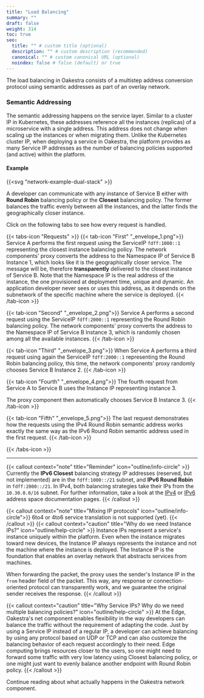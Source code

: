 ```yaml
---
title: "Load Balancing"
summary: ""
draft: false
weight: 314
toc: true
seo:
  title: "" # custom title (optional)
  description: "" # custom description (recommended)
  canonical: "" # custom canonical URL (optional)
  noindex: false # false (default) or true
---
```


The load balancing in Oakestra consists of a multistep address conversion protocol using semantic addresses as part
of an overlay network.

### Semantic Addressing

The semantic addressing happens on the service layer.
Similar to a cluster IP in Kubernetes, these addresses reference all the instances (replicas) of a microservice
with a single address. This address does not change when scaling up the instances or when migrating them.
Unlike the Kubernetes cluster IP, when deploying a service in Oakestra, the platform provides as many Service IP
addresses as the number of balancing policies supported (and active) within the platform.

#### Example

{{<svg "network-example-dual-stack" >}}

A developer can communicate with any instance of Service B either with **Round Robin** balancing policy or
the **Closest** balancing policy. The former balances the traffic evenly between all the instances, and the
latter finds the geographically closer instance.

Click on the following tabs to see how every request is handled.

{{< tabs-icon "Requests" >}}
{{< tab-icon "First" "_envelope_1.png">}}
Service A performs the first request using the ServiceIP `fdff:1000::1` representing the closest instance balancing policy.
The network components' proxy converts the address to the Namespace IP of Service B Instance 1, which looks like it is
the geographically closer service. The message will be, therefore **transparently** delivered to the closest instance
of Service B. Note that the Namespace IP is the real address of the instance, the one provisioned at deployment time,
unique and dynamic. An application developer never sees or uses this address, as it depends on the subnetwork of the
specific machine where the service is deployed.
{{< /tab-icon >}}

{{< tab-icon "Second" "_envelope_2.png">}}
Service A performs a second request using the ServiceIP `fdff:2000::1` representing the Round Robin balancing
policy. The network components' proxy converts the address to the Namespace IP of Service B Instance 3, which is
randomly chosen among all the available instances.
{{< /tab-icon >}}

{{< tab-icon "Third" "_envelope_3.png">}}
When Service A performs a third request using again the ServiceIP `fdff:2000::1` representing the Round Robin balancing
policy, this time, the network components' proxy randomly chooses Service B Instance 2.
{{< /tab-icon >}}

{{< tab-icon "Fourth" "_envelope_4.png">}}
The fourth request from Service A to Service B uses the Instance IP representing instance 3.

The proxy component then automatically chooses Service B Instance 3.
{{< /tab-icon >}}

{{< tab-icon "Fifth" "_envelope_5.png">}}
The last request demonstrates how the requests using the IPv4 Round Robin semantic address works exactly the same way as
the IPv6 Round Robin semantic address used in the first request.
{{< /tab-icon >}}

{{< /tabs-icon >}}

---

{{< callout context="note" title="Reminder" icon="outline/info-circle" >}}
Currently the **IPv6 Closest** balancing strategy IP addresses (reserved, but not implemented)
are in the `fdff:1000::/21` subnet, and **IPv6 Round Robin** in `fdff:2000::/21`. In IPv4, both balancing
strategies take their IPs from the `10.30.0.0/16` subnet. For further information, take a look at the
[IPv4](../ipv4-addressing/) or [IPv6](../ipv6-addressing/) address space documentation pages.
{{< /callout >}}

{{< callout context="note" title="Mixing IP protocols" icon="outline/info-circle">}}
6to4 or 4to6 service translation is not supported (yet).
{{< /callout >}}
{{< callout context="caution" title="Why do we need Instance IPs?" icon="outline/help-circle" >}}
Instance IPs represent a service's instance uniquely within the platform. Even when the instance migrates toward
new devices, the Instance IP always represents the instance and not the machine where the instance is deployed.
The Instance IP is the foundation that enables an overlay network that abstracts services from machines.

When forwarding the packet, the proxy uses the sender's Instance IP in the `from` header field of the packet.
This way, any response or connection-oriented protocol can transparently work, and we guarantee the original
sender receives the response.
{{< /callout >}}

{{< callout context="caution" title="Why Service IPs? Why do we need multiple balancing policies?" icon="outline/help-circle" >}}
At the Edge, Oakestra's net component enables flexibility in the way developers can balance the traffic without 
the requirement of adapting the code. Just by using a Service IP instead of a regular IP, a developer can achieve
balancing by using any protocol based on UDP or TCP and can also customize the balancing behavior of each request
accordingly to their need. Edge computing brings resources closer to the users, so one might need to forward some 
traffic with very low latency using Closest balancing policy, or one might just want to evenly balance another
endpoint with Round Robin policy.
{{< /callout >}}

Continue reading about what actually happens in the Oakestra network component.
